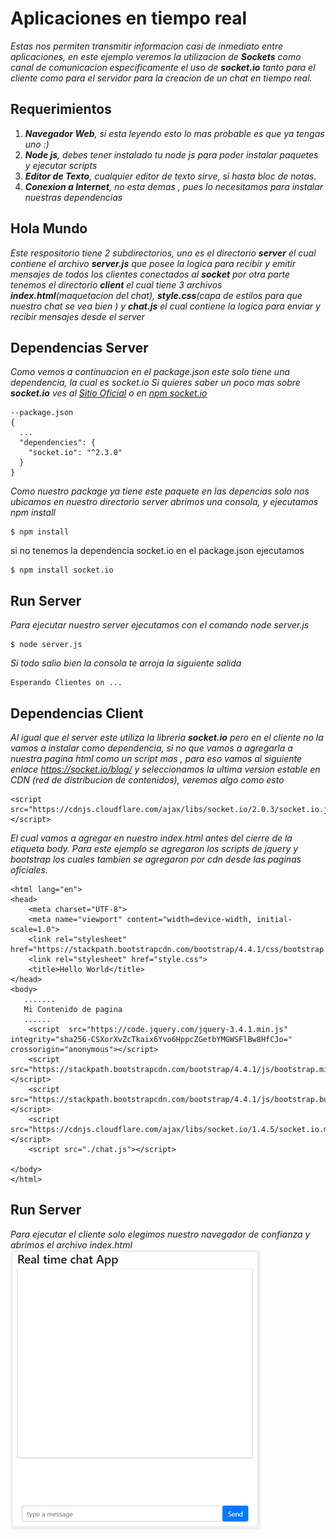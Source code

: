 # Aplicaciones en tiempo real 

_Estas nos permiten transmitir informacion casi de inmediato entre aplicaciones, en este ejemplo veremos la utilizacion de **Sockets** como canal de comunicacion especificamente el uso de **socket.io** tanto para el cliente como para el servidor para la creacion de un chat en tiempo real._

## Requerimientos
 1. _**Navegador Web**, si esta leyendo esto lo mas probable es que ya tengas uno :)_
 2. _**Node js**, debes tener instalado tu node js para poder instalar paquetes y ejecutar scripts_
 3. _**Editor de Texto**, cualquier editor de texto sirve, si hasta bloc de notas._
 4. _**Conexion a Internet**, no esta demas , pues lo necesitamos para instalar nuestras dependencias_

## Hola Mundo
_Este respositorio tiene 2 subdirectorios, uno es el directorio **server** el cual contiene el archivo **server.js** que posee la logica para recibir y emitir mensajes de todos los clientes conectados al **socket** por otra parte tenemos el directorio **client** el cual tiene 3 archivos **index.html**(maquetacion del chat), **style.css**(capa de estilos para que nuestro chat se vea bien ) y **chat.js** el cual contiene la logica para enviar y recibir mensajes desde el server_

## Dependencias Server 
_Como vemos a continuacion en el package.json este solo tiene una dependencia, la cual es socket.io_
_Si quieres saber un poco mas sobre  **socket.io** ves al [Sitio Oficial](https://socket.io/ "Socket IO") o en [npm socket.io](https://www.npmjs.com/package/socket.io "Socket IO")_
```
--package.json
{
  ...
  "dependencies": {
    "socket.io": "^2.3.0"
  }
}
```
_Como nuestro package ya tiene este paquete en las depencias solo nos ubicamos en nuestro directorio server abrimos una consola, y ejecutamos npm install_
```
$ npm install
```
si no tenemos la dependencia socket.io en el package.json ejecutamos
```
$ npm install socket.io
```
## Run Server 
_Para ejecutar nuestro server ejecutamos con el comando node server.js_
```
$ node server.js
```
_Si todo salio bien la consola te arroja la siguiente salida_
```
Esperando Clientes on ...
```

## Dependencias Client
_Al igual que el server este utiliza la libreria **socket.io** pero en el cliente no la vamos a instalar como dependencia, si no que vamos a agregarla a nuestra pagina html como un script mas , para eso  vamos al siguiente enlace
https://socket.io/blog/ y seleccionamos la ultima version estable en CDN (red de distribucion de contenidos), veremos algo como esto_
```
<script src="https://cdnjs.cloudflare.com/ajax/libs/socket.io/2.0.3/socket.io.js"></script>

```
_El cual vamos a agregar en nuestro index.html antes del cierre de la etiqueta body._
_Para este ejemplo se agregaron los scripts de jquery y bootstrap los cuales tambien se agregaron por cdn desde las paginas oficiales._

```<!DOCTYPE html>
<html lang="en">
<head>
    <meta charset="UTF-8">
    <meta name="viewport" content="width=device-width, initial-scale=1.0">
    <link rel="stylesheet" href="https://stackpath.bootstrapcdn.com/bootstrap/4.4.1/css/bootstrap.min.css">
    <link rel="stylesheet" href="style.css">
    <title>Hello World</title>
</head>
<body>
   .......
   Mi Contenido de pagina
   ......
    <script  src="https://code.jquery.com/jquery-3.4.1.min.js"  integrity="sha256-CSXorXvZcTkaix6Yvo6HppcZGetbYMGWSFlBw8HfCJo="  crossorigin="anonymous"></script>
    <script src="https://stackpath.bootstrapcdn.com/bootstrap/4.4.1/js/bootstrap.min.js"></script>
    <script src="https://stackpath.bootstrapcdn.com/bootstrap/4.4.1/js/bootstrap.bundle.min.js"></script>
    <script src="https://cdnjs.cloudflare.com/ajax/libs/socket.io/1.4.5/socket.io.min.js"></script>
    <script src="./chat.js"></script>

</body>
</html>
```

## Run Server 
_Para ejecutar el cliente solo elegimos nuestro navegador de confianza y abrimos el archivo index.html_
![Screenshot](capture.png)


